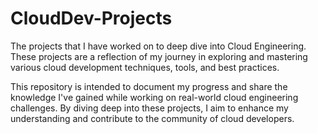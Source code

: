 # CloudDev-Projects

The projects that I have worked on to deep dive into Cloud Engineering. These projects are a reflection of my journey in exploring and mastering various cloud development techniques, tools, and best practices.

This repository is intended to document my progress and share the knowledge I've gained while working on real-world cloud engineering challenges. By diving deep into these projects, I aim to enhance my understanding and contribute to the community of cloud developers.
